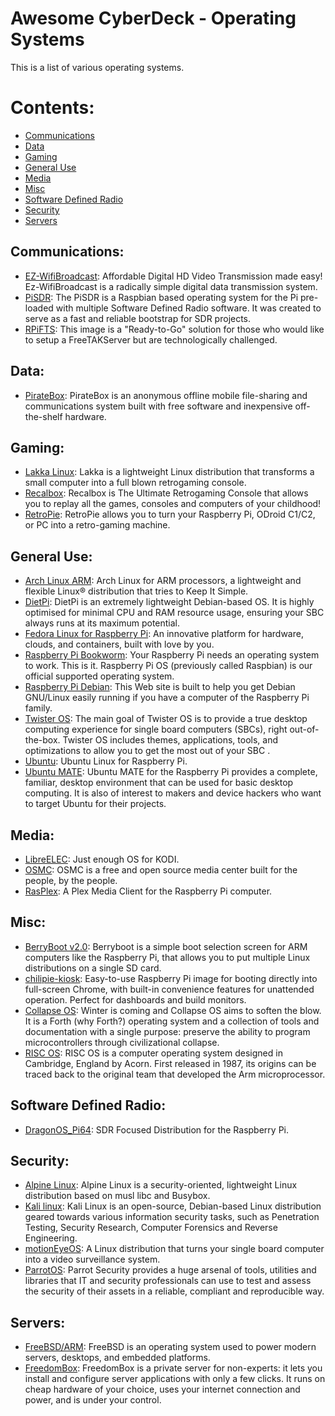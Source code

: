 <!-- ======================================== template-index.md Start ======================================== -->


<!-- ------------------------------ Intro Start ------------------------------ -->

# Awesome CyberDeck - Operating Systems

This is a list of various operating systems.

<!-- ------------------------------ Intro End ------------------------------ -->


<!-- ------------------------------ Overview Start ------------------------------ -->

# Contents:

- [Communications](#Communications)
- [Data](#Data)
- [Gaming](#Gaming)
- [General Use](#General-Use)
- [Media](#Media)
- [Misc](#Misc)
- [Software Defined Radio](#Software-Defined-Radio)
- [Security](#Security)
- [Servers](#Servers)

<!-- ------------------------------ Overview End ------------------------------ -->


<!-- ------------------------------ Operating Systems Start ------------------------------ -->

<!-- ++++++++++++++++++++ Communications Start ++++++++++++++++++++ -->

## Communications:

- [EZ-WifiBroadcast](https://github.com/rodizio1/EZ-WifiBroadcast): Affordable Digital HD Video Transmission made easy! Ez-WifiBroadcast is a radically simple digital data transmission system.
- [PiSDR](https://github.com/luigifcruz/pisdr-image): The PiSDR is a Raspbian based operating system for the Pi pre-loaded with multiple Software Defined Radio software. It was created to serve as a fast and reliable bootstrap for SDR projects.
- [RPiFTS](https://www.reddit.com/r/ATAK/comments/jhk03u/rpifts_readytogo_image_available_for_raspberry_pi/): This image is a "Ready-to-Go" solution for those who would like to setup a FreeTAKServer but are technologically challenged.

<!-- ++++++++++++++++++++ Communications End ++++++++++++++++++++ -->

<!-- ++++++++++++++++++++ Data Start ++++++++++++++++++++ -->

## Data:

- [PirateBox](https://piratebox.cc/doku.php?id=raspberry_pi:diy): PirateBox is an anonymous offline mobile file-sharing and communications system built with free software and inexpensive off-the-shelf hardware.

<!-- ++++++++++++++++++++ Data End ++++++++++++++++++++ -->

<!-- ++++++++++++++++++++ Gaming Start ++++++++++++++++++++ -->

## Gaming:

- [Lakka Linux](https://lakka.tv/): Lakka is a lightweight Linux distribution that transforms a small computer into a full blown retrogaming console.
- [Recalbox](https://www.recalbox.com/download/stable/rpi/rpi4_64/):  Recalbox is The Ultimate Retrogaming Console that allows you to replay all the games, consoles and computers of your childhood!
- [RetroPie](https://retropie.org.uk/):  RetroPie allows you to turn your Raspberry Pi, ODroid C1/C2, or PC into a retro-gaming machine.

<!-- ++++++++++++++++++++ Gaming End ++++++++++++++++++++ -->

<!-- ++++++++++++++++++++ General Use Start ++++++++++++++++++++ -->

## General Use:

- [Arch Linux ARM](https://archlinuxarm.org/): Arch Linux for ARM processors, a lightweight and flexible Linux® distribution that tries to Keep It Simple.
- [DietPi](https://github.com/Fourdee/DietPi): DietPi is an extremely lightweight Debian-based OS. It is highly optimised for minimal CPU and RAM resource usage, ensuring your SBC always runs at its maximum potential.
- [Fedora Linux for Raspberry Pi](https://fedoraproject.org/wiki/Architectures/ARM/Raspberry_Pi): An innovative platform for hardware, clouds, and containers, built with love by you.
- [Raspberry Pi Bookworm](https://www.raspberrypi.com/software/): Your Raspberry Pi needs an operating system to work. This is it. Raspberry Pi OS (previously called Raspbian) is our official supported operating system.
- [Raspberry Pi Debian](https://raspi.debian.net/): This Web site is built to help you get Debian GNU/Linux easily running if you have a computer of the Raspberry Pi family.
- [Twister OS](https://twisteros.com/about.html): The main goal of Twister OS is to provide a true desktop computing experience for single board computers (SBCs), right out-of-the-box. Twister OS includes themes, applications, tools, and optimizations to allow you to get the most out of your SBC .
- [Ubuntu](https://ubuntu.com/download/raspberry-pi): Ubuntu Linux for Raspberry Pi.
- [Ubuntu MATE](https://ubuntu-mate.org/raspberry-pi/): Ubuntu MATE for the Raspberry Pi provides a complete, familiar, desktop environment that can be used for basic desktop computing. It is also of interest to makers and device hackers who want to target Ubuntu for their projects.

<!-- ++++++++++++++++++++ General Use End ++++++++++++++++++++ -->

<!-- ++++++++++++++++++++ Media Start ++++++++++++++++++++ -->

## Media:

- [LibreELEC](https://libreelec.tv/): Just enough OS for KODI.
- [OSMC](https://osmc.tv/): OSMC is a free and open source media center built for the people, by the people.
- [RasPlex](http://www.rasplex.com/): A Plex Media Client for the Raspberry Pi computer.

<!-- ++++++++++++++++++++ Media End ++++++++++++++++++++ -->

<!-- ++++++++++++++++++++ Misc Start ++++++++++++++++++++ -->

## Misc:

- [BerryBoot v2.0](https://www.berryterminal.com/doku.php/berryboot): Berryboot is a simple boot selection screen for ARM computers like the Raspberry Pi, that allows you to put multiple Linux distributions on a single SD card.
- [chilipie-kiosk](https://github.com/jareware/chilipie-kiosk): Easy-to-use Raspberry Pi image for booting directly into full-screen Chrome, with built-in convenience features for unattended operation. Perfect for dashboards and build monitors.
- [Collapse OS](http://collapseos.org/): Winter is coming and Collapse OS aims to soften the blow. It is a Forth (why Forth?) operating system and a collection of tools and documentation with a single purpose: preserve the ability to program microcontrollers through civilizational collapse.
- [RISC OS](https://www.riscosopen.org/content/): RISC OS is a computer operating system designed in Cambridge, England by Acorn. First released in 1987, its origins can be traced back to the original team that developed the Arm microprocessor.

<!-- ++++++++++++++++++++ Misc End ++++++++++++++++++++ -->

<!-- ++++++++++++++++++++ SDR Start ++++++++++++++++++++ -->

## Software Defined Radio:

- [DragonOS_Pi64](https://sourceforge.net/projects/dragonos-pi64/): SDR Focused Distribution for the Raspberry Pi.

<!-- ++++++++++++++++++++ SDR End ++++++++++++++++++++ -->

<!-- ++++++++++++++++++++ Security Start ++++++++++++++++++++ -->

## Security:

- [Alpine Linux](https://wiki.alpinelinux.org/wiki/Raspberry_Pi): Alpine Linux is a security-oriented, lightweight Linux distribution based on musl libc and Busybox.
- [Kali linux](https://www.kali.org): Kali Linux is an open-source, Debian-based Linux distribution geared towards various information security tasks, such as Penetration Testing, Security Research, Computer Forensics and Reverse Engineering.
- [motionEyeOS](https://github.com/motioneye-project/motioneyeos): A Linux distribution that turns your single board computer into a video surveillance system.
- [ParrotOS](https://parrotsec.org/docs/installation/raspberrypi/): Parrot Security provides a huge arsenal of tools, utilities and libraries that IT and security professionals can use to test and assess the security of their assets in a reliable, compliant and reproducible way.

<!-- ++++++++++++++++++++ Security End ++++++++++++++++++++ -->

<!-- ++++++++++++++++++++ Servers Start ++++++++++++++++++++ -->

## Servers:

- [FreeBSD/ARM](https://wiki.freebsd.org/arm/Raspberry%20Pi): FreeBSD is an operating system used to power modern servers, desktops, and embedded platforms.
- [FreedomBox](https://www.freedombox.org/): FreedomBox is a private server for non-experts: it lets you install and configure server applications with only a few clicks. It runs on cheap hardware of your choice, uses your internet connection and power, and is under your control.

<!-- ++++++++++++++++++++ Servers End ++++++++++++++++++++ -->

<!-- ------------------------------ Operating Systems End ------------------------------ -->


<!-- ------------------------------ Outro Start ------------------------------ -->

<!-- ------------------------------ Outro End ------------------------------ -->


<!-- ======================================== operating-systems.md end ======================================== -->
